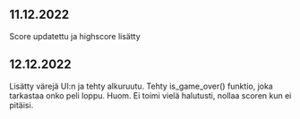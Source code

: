 ## 11.12.2022

Score updatettu ja highscore lisätty

## 12.12.2022

Lisätty värejä UI:n ja tehty alkuruutu.
Tehty is_game_over() funktio, joka tarkastaa onko peli loppu. Huom. Ei toimi vielä halutusti, nollaa scoren kun ei pitäisi.
